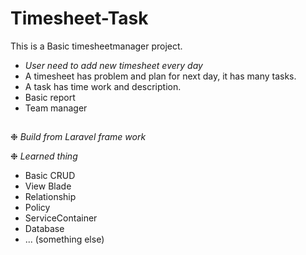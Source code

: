 # Timesheet-Task
This is a Basic timesheetmanager project.
- *User need to add new timesheet every day*
- A timesheet has problem and plan for next day, it has many tasks.
- A task has time work and description. 
- Basic report
- Team manager

## 
❉ *Build from Laravel frame work*

❉ *Learned thing*
- Basic CRUD
- View Blade 
- Relationship
- Policy
- ServiceContainer
-  Database 
-  ... (something else)
